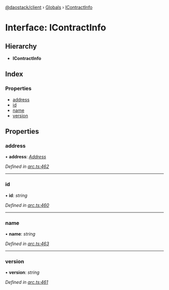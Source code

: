 [@daostack/client](../README.md) › [Globals](../globals.md) › [IContractInfo](icontractinfo.md)

# Interface: IContractInfo

## Hierarchy

* **IContractInfo**

## Index

### Properties

* [address](icontractinfo.md#address)
* [id](icontractinfo.md#id)
* [name](icontractinfo.md#name)
* [version](icontractinfo.md#version)

## Properties

###  address

• **address**: *[Address](../globals.md#address)*

*Defined in [arc.ts:462](https://github.com/daostack/client/blob/aa9723f/src/arc.ts#L462)*

___

###  id

• **id**: *string*

*Defined in [arc.ts:460](https://github.com/daostack/client/blob/aa9723f/src/arc.ts#L460)*

___

###  name

• **name**: *string*

*Defined in [arc.ts:463](https://github.com/daostack/client/blob/aa9723f/src/arc.ts#L463)*

___

###  version

• **version**: *string*

*Defined in [arc.ts:461](https://github.com/daostack/client/blob/aa9723f/src/arc.ts#L461)*
